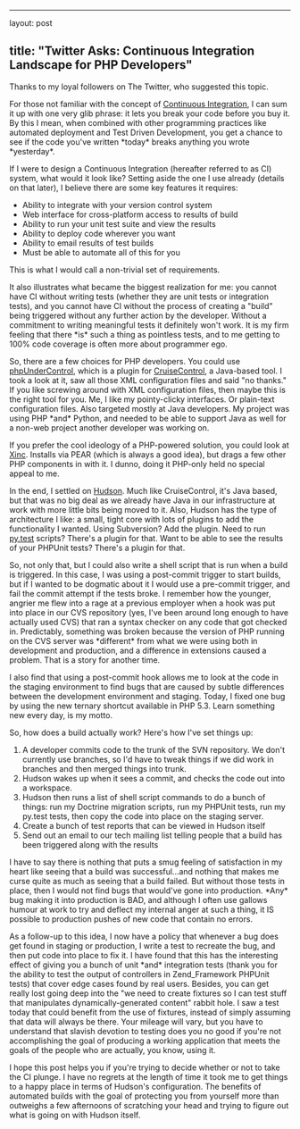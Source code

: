 <hr />

<p>layout: post</p>

<h2>title: "Twitter Asks:  Continuous Integration Landscape for PHP Developers"</h2>

<p>Thanks to my loyal followers on The Twitter, who suggested this topic.</p>

<p>For those not familiar with the concept of <a href="http://en.wikipedia.org/wiki/Continuous_integration">Continuous Integration</a>, I can sum it up with one very glib phrase:  it lets you break your code before you buy it.  By this I mean, when combined with other programming practices like automated deployment and Test Driven Development, you get a chance to see if the code you've written *today* breaks anything you wrote *yesterday*.</p>

<p>
If I were to design a Continuous Integration (hereafter referred to as CI) system, what would it look like? Setting aside the one I use already (details on that later), I believe there are some key features it requires:
<ul>
<li>Ability to integrate with your version control system</li>
<li>Web interface for cross-platform access to results of build</li>
<li>Ability to run your unit test suite and view the results</li>
<li>Ability to deploy code wherever you want</li>
<li>Ability to email results of test builds</li>
<li>Must be able to automate all of this for you</li>
</ul>
</p>

<p>This is what I would call a non-trivial set of requirements.</p>

<p>
It also illustrates what became the biggest realization for me:  you cannot have CI without writing tests (whether they are unit tests or integration tests), and you cannot have CI without the process of creating a "build" being triggered without any further action by the developer.  Without a commitment to writing meaningful tests it definitely won't work.  It is my firm feeling that there *is* such a thing as pointless tests, and to me getting to 100% code coverage is often more about programmer ego.
</p>

<p>
So, there are a few choices for PHP developers.  You could use <a href="http://phpundercontrol.org/">phpUnderControl</a>, which is a plugin for <a href="http://cruisecontrol.sourceforge.net/">CruiseControl</a>, a Java-based tool.  I took a look at it, saw all those XML configuration files and said "no thanks."  If you like screwing around with XML configuration files, then maybe this is the right tool for you.  Me, I like my pointy-clicky interfaces.  Or plain-text configuration files.  Also targeted mostly at Java developers.  My project was using PHP *and* Python, and needed to be able to support Java as well for a non-web project another developer was working on.
</p>

<p>If you prefer the cool ideology of a PHP-powered solution, you could look at <a href="http://code.google.com/p/xinc/">Xinc</a>.  Installs via PEAR (which is always a good idea), but drags a few other PHP components in with it.  I dunno, doing it PHP-only held no special appeal to me.
</p>

<p>In the end, I settled on <a href="http://hudson-ci.org">Hudson</a>.  Much like CruiseControl, it's Java based, but that was no big deal as we already have Java in our infrastructure at work with more little bits being moved to it.  Also, Hudson has the type of architecture I like:  a small, tight core with lots of plugins to add the functionality I wanted.  Using Subversion?  Add the plugin.  Need to run <a href="http://codespeak.net/py/dist/test/">py.test</a> scripts?  There's a plugin for that.  Want to be able to see the results of your PHPUnit tests?  There's a plugin for that.
</p>

<p>
So, not only that, but I could also write a shell script that is run when a build is triggered.  In this case, I was using a post-commit trigger to start builds, but if I wanted to be dogmatic about it I would use a pre-commit trigger, and fail the commit attempt if the tests broke.   I remember how the younger, angrier me flew into a rage at a previous employer when a hook was put into place in our CVS repository (yes, I've been around long enough to have actually used CVS) that ran a syntax checker on any code that got checked in.  Predictably, something was broken because the version of PHP running on the CVS server was *different* from what we were using both in development and production, and a difference in extensions caused a problem.  That is a story for another time.
</p>

<p>
I also find that using a post-commit hook allows me to look at the code in the staging environment to find bugs that are caused by subtle differences between the development environment and staging.  Today, I fixed one bug by using the new ternary shortcut available in PHP 5.3.  Learn something new every day, is my motto.
</p>

<p>
So, how does a build actually work?  Here's how I've set things up:
<ol>
<li>A developer commits code to the trunk of the SVN repository.  We don't currently use branches, so I'd have to tweak things if we did work in branches and then merged things into trunk.</li>
<li>Hudson wakes up when it sees a commit, and checks the code out into a workspace.</li>
<li>Hudson then runs a list of shell script commands to do a bunch of things:  run my Doctrine migration scripts, run my PHPUnit tests, run my py.test tests, then copy the code into place on the staging server.</li>
<li>Create a bunch of test reports that can be viewed in Hudson itself</li>
<li>Send out an email to our tech mailing list telling people that a build has been triggered along with the results</li>
</ol>
</p>

<p>I have to say there is nothing that puts a smug feeling of satisfaction in my heart like seeing that a build was successful...and nothing that makes me curse quite as much as seeing that a build failed.  But without those tests in place, then I would not find bugs that would've gone into production.  *Any* bug making it into production is BAD, and although I often use gallows humour at work to try and deflect my internal anger at such a thing, it IS possible to production pushes of new code that contain no errors.
</p>

<p>
As a follow-up to this idea, I now have a policy that whenever a bug does get found in staging or production, I write a test to recreate the bug, and then put code into place to fix it.  I have found that this has the interesting effect of giving you a bunch of unit *and* integration tests (thank you for the ability to test the output of controllers in Zend_Framework PHPUnit tests) that cover edge cases found by real users.  Besides, you can get really lost going deep into the "we need to create fixtures so I can test stuff that manipulates dynamically-generated content" rabbit hole.  I saw a test today that could benefit from the use of fixtures, instead of simply assuming that data will always be there.  Your mileage will vary, but you have to understand that slavish devotion to testing does you no good if you're not accomplishing the goal of producing a working application that meets the goals of the people who are actually, you know, using it.
</p>

<p>
I hope this post helps you if you're trying to decide whether or not to take the CI plunge.  I have no regrets at the length of time it took me to get things to a happy place in terms of Hudson's configuration.  The benefits of automated builds with the goal of protecting you from yourself more than outweighs a few afternoons of scratching your head and trying to figure out what is going on with Hudson itself.
</p>
